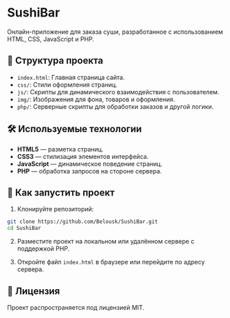 
# SushiBar

Онлайн-приложение для заказа суши, разработанное с использованием HTML, CSS, JavaScript и PHP.

## 📁 Структура проекта

- `index.html`: Главная страница сайта.
- `css/`: Стили оформления страниц.
- `js/`: Скрипты для динамического взаимодействия с пользователем.
- `img/`: Изображения для фона, товаров и оформления.
- `php/`: Серверные скрипты для обработки заказов и другой логики.

## 🛠 Используемые технологии

- **HTML5** — разметка страниц.
- **CSS3** — стилизация элементов интерфейса.
- **JavaScript** — динамическое поведение страниц.
- **PHP** — обработка запросов на стороне сервера.

## 🚀 Как запустить проект

1. Клонируйте репозиторий:

```bash
git clone https://github.com/Belousk/SushiBar.git
cd SushiBar
```

2. Разместите проект на локальном или удалённом сервере с поддержкой PHP.

3. Откройте файл `index.html` в браузере или перейдите по адресу сервера.

## 📄 Лицензия

Проект распространяется под лицензией MIT.
